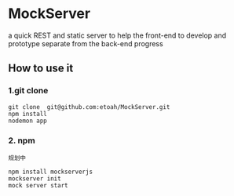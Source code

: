 # MockServer
a quick REST and static server to help the front-end to develop and prototype separate from the back-end progress 

## How to use it
### 1.git clone
``` 
git clone  git@github.com:etoah/MockServer.git
npm install 
nodemon app

```


### 2. npm 

`规划中`
```
npm install mockserverjs  
mockserver init 
mock server start
```



